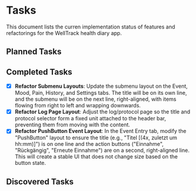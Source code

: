 # Tasks

This document lists the curren implementation status of features and refactorings for the WellTrack health diary app.

## Planned Tasks

## Completed Tasks

- [x] **Refactor Submenu Layouts**: Update the submenu layout on the Event, Mood, Pain, History, and Settings tabs. The title will be on its own line, and the submenu will be on the next line, right-aligned, with items flowing from right to left and wrapping downwards.
- [x] **Refactor Log Page Layout**: Adjust the log/protocol page so the title and protocol selector form a fixed unit attached to the header bar, preventing them from moving with the content.
- [x] **Refactor PushButton Event Layout**: In the Event Entry tab, modify the "PushButton" layout to ensure the title (e.g., "Titel [(4x, zuletzt um hh:mm)]") is on one line and the action buttons ("Einnahme", "Rückgängig", "Erneute Einnahme") are on a second, right-aligned line. This will create a stable UI that does not change size based on the button state.

## Discovered Tasks
